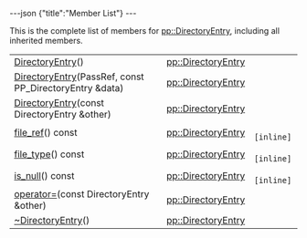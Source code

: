 ---json {"title":"Member List"} ---

This is the complete list of members for <a href="/docs/native-client/pepper_stable/cpp/classpp_1_1_directory_entry/" class="el">pp::DirectoryEntry</a>, including all inherited members.

<table><tbody><tr class="odd"><td><a href="/docs/native-client/pepper_stable/cpp/classpp_1_1_directory_entry#abd1a4a70ed1b922a232c78be62b1fe86" class="el">DirectoryEntry</a>()</td><td><a href="/docs/native-client/pepper_stable/cpp/classpp_1_1_directory_entry/" class="el">pp::DirectoryEntry</a></td><td></td></tr><tr class="even"><td><a href="/docs/native-client/pepper_stable/cpp/classpp_1_1_directory_entry#aa8fe311e0fe27aee989f0a055ec2f2e4" class="el">DirectoryEntry</a>(PassRef, const PP_DirectoryEntry &amp;data)</td><td><a href="/docs/native-client/pepper_stable/cpp/classpp_1_1_directory_entry/" class="el">pp::DirectoryEntry</a></td><td></td></tr><tr class="odd"><td><a href="/docs/native-client/pepper_stable/cpp/classpp_1_1_directory_entry#af60a142d874f0bc2fed98bd8ae5b7cdc" class="el">DirectoryEntry</a>(const DirectoryEntry &amp;other)</td><td><a href="/docs/native-client/pepper_stable/cpp/classpp_1_1_directory_entry/" class="el">pp::DirectoryEntry</a></td><td></td></tr><tr class="even"><td><a href="/docs/native-client/pepper_stable/cpp/classpp_1_1_directory_entry#af6ff2a3c83a6f26455573bc07f15ec4d" class="el">file_ref</a>() const</td><td><a href="/docs/native-client/pepper_stable/cpp/classpp_1_1_directory_entry/" class="el">pp::DirectoryEntry</a></td><td><code> [inline]</code></td></tr><tr class="odd"><td><a href="/docs/native-client/pepper_stable/cpp/classpp_1_1_directory_entry#a9c91f7dda30ef2f31ec9547f9fd9faaf" class="el">file_type</a>() const</td><td><a href="/docs/native-client/pepper_stable/cpp/classpp_1_1_directory_entry/" class="el">pp::DirectoryEntry</a></td><td><code> [inline]</code></td></tr><tr class="even"><td><a href="/docs/native-client/pepper_stable/cpp/classpp_1_1_directory_entry#aea481437bc555e04429b4e7ec1005ef0" class="el">is_null</a>() const</td><td><a href="/docs/native-client/pepper_stable/cpp/classpp_1_1_directory_entry/" class="el">pp::DirectoryEntry</a></td><td><code> [inline]</code></td></tr><tr class="odd"><td><a href="/docs/native-client/pepper_stable/cpp/classpp_1_1_directory_entry#a7e1b5b7376a2da0a4f736eb986092556" class="el">operator=</a>(const DirectoryEntry &amp;other)</td><td><a href="/docs/native-client/pepper_stable/cpp/classpp_1_1_directory_entry/" class="el">pp::DirectoryEntry</a></td><td></td></tr><tr class="even"><td><a href="/docs/native-client/pepper_stable/cpp/classpp_1_1_directory_entry#a3dd150a66dcb8e3b063f411d904dc356" class="el">~DirectoryEntry</a>()</td><td><a href="/docs/native-client/pepper_stable/cpp/classpp_1_1_directory_entry/" class="el">pp::DirectoryEntry</a></td><td></td></tr></tbody></table>
